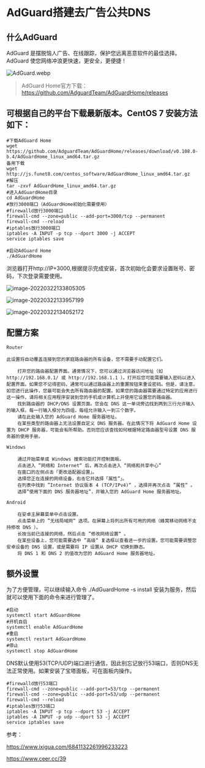 # AdGuard搭建去广告公共DNS



## 什么AdGuard

AdGuard 是摆脱恼人广告、在线跟踪，保护您远离恶意软件的最佳选择。AdGuard 使您网络冲浪更快速，更安全，更便捷！

![AdGuard.webp](https://imgoss.xgss.net/picgo/AdGuard.webp.jpg?aliyun)



> AdGuard Home官方下载：https://github.com/AdguardTeam/AdGuardHome/releases

## 可根据自己的平台下载最新版本。CentOS 7 安装方法如下：

```
#下载AdGuard Home
wget https://github.com/AdguardTeam/AdGuardHome/releases/download/v0.108.0-b.4/AdGuardHome_linux_amd64.tar.gz
备用下载
wget http://js.funet8.com/centos_software/AdGuardHome_linux_amd64.tar.gz
#解压
tar -zxvf AdGuardHome_linux_amd64.tar.gz
#进入AdGuardHome目录
cd AdGuardHome
#放行3000端口（AdGuardHome初始化需要使用）
#firewalld放行3000端口
firewall-cmd --zone=public --add-port=3000/tcp --permanent
firewall-cmd --reload
#iptables放行3000端口
iptables -A INPUT -p tcp --dport 3000 -j ACCEPT
service iptables save

#启动AdGuard Home
./AdGuardHome
```

浏览器打开http://IP+3000,根据提示完成安装，首次初始化会要求设置账号、密码，下次登录需要使用。

![image-20220322133805305](https://imgoss.xgss.net/picgo/image-20220322133805305.png?aliyun)

![image-20220322133957199](https://imgoss.xgss.net/picgo/image-20220322133957199.png?aliyun)

![image-20220322134052172](https://imgoss.xgss.net/picgo/image-20220322134052172.png?aliyun)

## 配置方案

```
Router

此设置将自动覆盖连接到您的家庭路由器的所有设备，您不需要手动配置它们。

    打开您的路由器配置界面。通常情况下，您可以通过浏览器访问地址（如 http://192.168.0.1/ 或 http://192.168.1.1 ）。打开后您可能需要输入密码以进入配置界面。如果您不记得密码，通常可以通过路由器上的重置按钮来重设密码。但是，请注意，如您进行此操作，您最可能会失去所有路由器的配置。如果您的路由器需要通过特定的应用进行这一操作，请将相关应用程序安装到您的手机或计算机上并使用它设置您的路由器。
    找到路由器的 DHCP/DNS 设置页面。您会在 DNS 这一单词旁边找到两到三行允许输入的输入框，每一行输入框分为四组，每组允许输入一到三个数字。
    请在此处输入您的 AdGuard Home 服务器地址。
    在某些类型的路由器上无法设置自定义 DNS 服务器。在此情况下将 AdGuard Home 设置为 DHCP 服务器，可能会有所帮助。否则您应该查找如何根据特定路由器型号设置 DNS 服务器的使用手册。

Windows

    通过开始菜单或 Windows 搜索功能打开控制面板。
    点击进入 ”网络和 Internet“ 后，再次点击进入 “网络和共享中心”
    在窗口的左侧点击「更改适配器设置」。
    选择您正在连接的网络设备，右击它并选择「属性”」。
    在列表中找到 ”Internet 协议版本 4 (TCP/IPv4)“ ，选择并再次点击 ”属性“ 。
    选择“使用下面的 DNS 服务器地址”，并输入您的 AdGuard Home 服务器地址。
    
Android

    在安卓主屏幕菜单中点击设置。
    点击菜单上的 ”无线局域网“ 选项。在屏幕上将列出所有可用的网络（蜂窝移动网络不支持修改 DNS ）。
    长按当前已连接的网络，然后点击 ”修改网络设置“ 。
    在某些设备上，您可能需要选中 ”高级“ 复选框以查看进一步的设置。您可能需要调整您安卓设备的 DNS 设置，或是需要将 IP 设置从 DHCP 切换到静态。
    将 DNS 1 和 DNS 2 的值改为您的 AdGuard Home 服务器地址。    
```



## 额外设置

为了方便管理，可以继续输入命令 ./AdGuardHome -s install 安装为服务，然后就可以使用下面的命令来进行管理了。

```
#启动
systemctl start AdGuardHome
#开机自启
systemctl enable AdGuardHome
#重启
systemctl restart AdGuardHome
#停止
systemctl stop AdGuardHome
```

DNS默认使用53(TCP/UDP)端口进行通信，因此别忘记放行53端口，否则DNS无法正常使用。如果安装了宝塔面板，可在面板内操作。

```
#firewalld放行53端口
firewall-cmd --zone=public --add-port=53/tcp --permanent
firewall-cmd --zone=public --add-port=53/udp --permanent
firewall-cmd --reload
#iptables放行53端口
iptables -A INPUT -p tcp --dport 53 -j ACCEPT
iptables -A INPUT -p udp --dport 53 -j ACCEPT
service iptables save
```

参考：

https://www.ixigua.com/6841132261996233223

https://www.ceer.cc/39